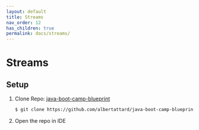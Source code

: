 ```yaml
---
layout: default
title: Streams
nav_order: 12
has_children: true
permalink: docs/streams/
---
```


# Streams

## Setup

1. Clone Repo: [java-boot-camp-blueprint](https://github.com/albertattard/java-boot-camp-blueprint)

    ```bash
    $ git clone https://github.com/albertattard/java-boot-camp-blueprint.git
    ```

1. Open the repo in IDE
